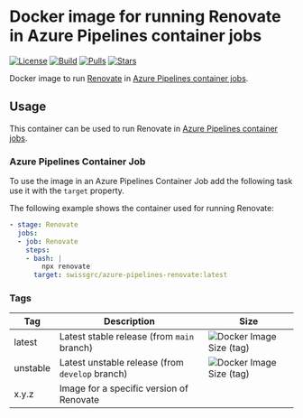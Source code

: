 # Docker image for running Renovate in Azure Pipelines container jobs

<!-- markdownlint-disable MD013 -->
[![License](https://img.shields.io/badge/license-MIT-blue.svg?style=flat-square)](https://github.com/swissgrc/docker-azure-pipelines-renovate/blob/main/LICENSE) [![Build](https://img.shields.io/github/actions/workflow/status/swissgrc/docker-azure-pipelines-renovate/publish.yml?branch=develop&style=flat-square)](https://github.com/swissgrc/docker-azure-pipelines-renovate/actions/workflows/publish.yml) [![Pulls](https://img.shields.io/docker/pulls/swissgrc/azure-pipelines-renovate.svg?style=flat-square)](https://hub.docker.com/r/swissgrc/azure-pipelines-renovate) [![Stars](https://img.shields.io/docker/stars/swissgrc/azure-pipelines-renovate.svg?style=flat-square)](https://hub.docker.com/r/swissgrc/azure-pipelines-renovate)
<!-- markdownlint-restore -->

Docker image to run [Renovate] in [Azure Pipelines container jobs].

## Usage

This container can be used to run Renovate in [Azure Pipelines container jobs].

### Azure Pipelines Container Job

To use the image in an Azure Pipelines Container Job add the following task use it with the `target` property.

The following example shows the container used for running Renovate:

```yaml
- stage: Renovate
  jobs:
  - job: Renovate
    steps:
    - bash: |
        npx renovate
      target: swissgrc/azure-pipelines-renovate:latest
```

### Tags

<!-- markdownlint-disable MD013 -->
| Tag      | Description                                     | Size                                                                                                                              |
|----------|-------------------------------------------------|-----------------------------------------------------------------------------------------------------------------------------------|
| latest   | Latest stable release (from `main` branch)      | ![Docker Image Size (tag)](https://img.shields.io/docker/image-size/swissgrc/azure-pipelines-renovate/latest?style=flat-square)   |
| unstable | Latest unstable release (from `develop` branch) | ![Docker Image Size (tag)](https://img.shields.io/docker/image-size/swissgrc/azure-pipelines-renovate/unstable?style=flat-square) |
| x.y.z    | Image for a specific version of Renovate        |                                                                                                                                   |
<!-- markdownlint-restore -->

[Renovate]: https://renovatebot.com/
[Azure Pipelines container jobs]: https://docs.microsoft.com/en-us/azure/devops/pipelines/process/container-phases
